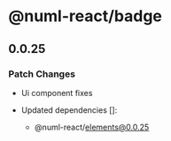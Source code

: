 # @numl-react/badge

## 0.0.25

### Patch Changes

- Ui component fixes

- Updated dependencies []:
  - @numl-react/elements@0.0.25
